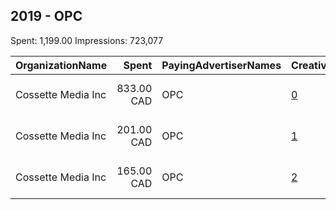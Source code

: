 ## 2019 - OPC 
Spent: 1,199.00
Impressions: 723,077

|OrganizationName|Spent|PayingAdvertiserNames|CreativeUrls|Impressions|Genders|AgeBrackets|CountryCodes|BillingAddresses|CandidateBallotInformation|
|:---|---:|:---|:---|---:|:---|:---|:---|:---|:---|
|Cossette Media Inc|833.00 CAD|OPC|[0](https://www.snap.com/political-ads/asset/1094f5cdea3c6095c1eb4359607165d1f542bb53e44d200a18e9bf62d44e77d5?mediaType=mp4)|489,994||18-24|canada|"P.O. Box. 11613, Succ. Centre-ville,Montreal,H3C5V9,CA"||
|Cossette Media Inc|201.00 CAD|OPC|[1](https://www.snap.com/political-ads/asset/28afb627cec6521459a645f463d17b87f5eb093ec119ed204bd5fe1fe50301da?mediaType=mp4)|133,919||18-24|canada|"P.O. Box. 11613, Succ. Centre-ville,Montreal,H3C5V9,CA"||
|Cossette Media Inc|165.00 CAD|OPC|[2](https://www.snap.com/political-ads/asset/c151c13f1839fc8b30613a1dbb745e67e91912476379eb620b7800f58064dacf?mediaType=mp4)|99,164||18-24|canada|"P.O. Box. 11613, Succ. Centre-ville,Montreal,H3C5V9,CA"||
